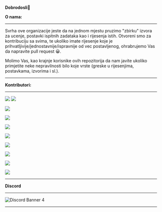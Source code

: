 **Dobrodosli**👋


**O nama:**
<hr>
Svrha ove organizacije jeste da na jednom mjestu pruzimo "zbirku" izvora za ucenje, postavki ispitnih zadataka kao i rijesenja istih. Otvoreni smo za kontribuciju sa svima, te ukoliko imate rijesenje koje je prihvatljivije/jednostavnije/ispravnije od vec postavljenog, ohrabrujemo Vas da napravite pull request 😀.

Molimo Vas, kao krajnje korisnike ovih repozitorija da nam javite ukoliko primjetite neke nepravilnosti bilo koje vrste (greske u rijesenjima, postavkama, izvorima i sl.).
<hr>

**Kontributori:**
<hr>

[![](https://avatars.githubusercontent.com/u/58472052?s=96&v=4)](https://github.com/AdivonSlav) [![](https://avatars.githubusercontent.com/u/76576193?s=64&v=4)](https://github.com/AmigosLP)


[![](https://avatars.githubusercontent.com/u/76669701?s=64&v=4)](https://github.com/BerunBiH)

[![](https://avatars.githubusercontent.com/u/58373221?s=64&v=4)](https://github.com/HarisKordic)

[![](https://avatars.githubusercontent.com/u/77499895?s=64&v=4)](https://github.com/R3FA)

[![](https://avatars.githubusercontent.com/u/92086961?s=96&v=4)](https://github.com/RedzicMuhamed)

[![](https://avatars.githubusercontent.com/u/68828360?s=96&v=4)](https://github.com/Sanjin-Pajic)

[![](https://avatars.githubusercontent.com/u/89514704?s=96&v=4)](https://github.com/saranur)

[![](https://avatars.githubusercontent.com/u/77838860?s=96&v=4)](https://github.com/Siocic)

[![](https://avatars.githubusercontent.com/u/72450575?s=96&v=4)](https://github.com/vkerim)


<hr>

**Discord**
<hr>


![Discord Banner 4](https://discordapp.com/api/guilds/787773373748740128/widget.png?style=banner4)


<hr>
